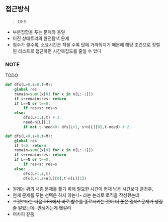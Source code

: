 ## 접근방식

> DFS

- 부분집합을 푸는 문제와 동일
- 이진 상태트리의 완전탐색 문제
- 점수가 클수록, 소요시간은 적을 수록 답에 가까워지기 때문에 해당 조건으로 정렬된 리스트로 접근하면 시간복잡도를 줄일 수 있다

### NOTE

TODO

```py
def dfs(L=0,s=0,t=M):
    global res
    remain=sum([x[0] for x in n[L:-1]])
    if s+remain<res: return
    if L==N or t==0:
        if res<s: res=s
    else:
        dfs(L+1,s,t) # 1.
        need=n[L][1]
        if not t-need<0: dfs(L+1, s+n[L][0],t-need) # 2.

def dfs(L=0,s=0,t=M):
    global res
    if t<0: return
    remain=sum([x[0] for x in n[L:-1]])
    if s+remain<res: return
    if L==N or t==0:
        if res<s: res=s
    else:
        dfs(L+1,s,t)
        dfs(L+1,s+n[L][0],t-n[L][1])

```

- 원래는 위의 처럼 문제를 풀기 위해 필요한 시간이 현재 남은 시간보다 클경우,
- 현재 문제를 푸는 선택은 하지 않는다- 라는 논리로 로직을 작성했는데
- ~~그것보다는 다음 DFS에서 바로 함수를 종료시키는 것이 더 좋은 걸까? 문제가 생길 줄 알았는데- 안생기는게 헷갈려~~
- 어차피 같음
